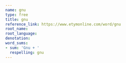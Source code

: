 ```yaml
---
name: gnu
type: free
title: gnu
reference_link: https://www.etymonline.com/word/gnu
root_name: 
root_language: 
denotation: 
word_sums:
- sum: 'Gnu + '
  respelling: gnu
---
```

